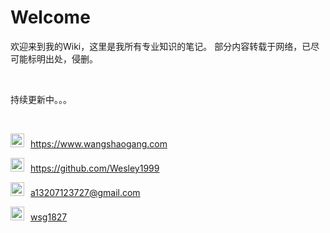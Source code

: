 # Welcome



欢迎来到我的Wiki，这里是我所有专业知识的笔记。
部分内容转载于网络，已尽可能标明出处，侵删。

<br>

持续更新中。。。
<br>

<div style='display:none'>
基础知识--笔记
代码库--用于复制粘贴
教程--解决已知的问题
经验--解决未知的问题
</div>
<br>

<img src=https://oss-pic.wangshaogang.com/1586691188494-a43c1772-3a65-4132-85b3-ced6746c30e9.png style='margin-right:10px; width: 22px'>https://www.wangshaogang.com<br>

<img src=https://oss-pic.wangshaogang.com/1586857333932-3086efcb-0ddc-4e72-ba34-e4cd99fcfb0d.png style='margin-right:10px; width: 22px'>https://github.com/Wesley1999<br>

<img src=https://oss-pic.wangshaogang.com/1586691188496-cbd2f61b-0abc-48f3-8402-3b56f6841020.png style='margin-right:10px; width: 22px'>a13207123727@gmail.com<br>

<img src=https://oss-pic.wangshaogang.com/1586691188497-689b229c-444a-46d5-946d-ceeeb62a2ba1.png style='margin-right:10px; width: 22px'><a href="https://oss-pic.wangshaogang.com/1586691274026-8b003750-4bff-4911-9fba-76b70cf10abe.jpg"  title="点击获取二维码" onmouseover="alert(10)">wsg1827</a>

